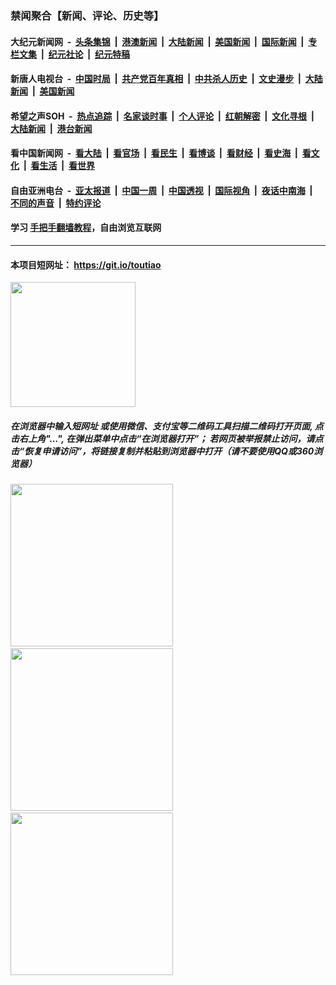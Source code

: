 ### 禁闻聚合【新闻、评论、历史等】

#### 大纪元新闻网 &nbsp;-&nbsp; [头条集锦](indexes/E头条集锦.md?t=02140855) &nbsp;|&nbsp; [港澳新闻](indexes/E港澳新闻.md?t=02140855)  &nbsp;|&nbsp; [大陆新闻](indexes/E大陆新闻.md?t=02140855) &nbsp;|&nbsp; [美国新闻](indexes/E美国新闻.md?t=02140855) &nbsp;|&nbsp; [国际新闻](indexes/E国际新闻.md?t=02140855) &nbsp;|&nbsp; [专栏文集](indexes/E专栏文集.md?t=02140855) &nbsp;|&nbsp; [纪元社论](indexes/E纪元社论.md?t=02140855) &nbsp;|&nbsp; [纪元特稿](indexes/E纪元特稿.md?t=02140855) 

#### 新唐人电视台 &nbsp;-&nbsp; [中国时局](indexes/N中国时局.md?t=02140855) &nbsp;|&nbsp; [共产党百年真相](indexes/N共产党百年真相.md?t=02140855) &nbsp;|&nbsp; [中共杀人历史](indexes/N中共杀人历史.md?t=02140855) &nbsp;|&nbsp; [文史漫步](indexes/N文史漫步.md?t=02140855) &nbsp;|&nbsp; [大陆新闻](indexes/N大陆新闻.md?t=02140855) &nbsp;|&nbsp; [美国新闻](indexes/N美国新闻.md?t=02140855)

#### 希望之声SOH &nbsp;-&nbsp; [热点追踪](indexes/H热点追踪.md?t=02140855) &nbsp;|&nbsp; [名家谈时事](indexes/H名家谈时事.md?t=02140855) &nbsp;|&nbsp; [个人评论](indexes/H个人评论.md?t=02140855)  &nbsp;|&nbsp; [红朝解密](indexes/H红朝解密.md?t=02140855) &nbsp;|&nbsp; [文化寻根](indexes/H文化寻根.md?t=02140855) &nbsp;|&nbsp; [大陆新闻](indexes/H大陆新闻.md?t=02140855) &nbsp;|&nbsp; [港台新闻](indexes/H港台新闻.md?t=02140855)

#### 看中国新闻网 &nbsp;-&nbsp; [看大陆](indexes/S看大陆.md?t=02140855) &nbsp;|&nbsp; [看官场](indexes/S看官场.md?t=02140855) &nbsp;|&nbsp; [看民生](indexes/S看民生.md?t=02140855)  &nbsp;|&nbsp; [看博谈](indexes/S看博谈.md?t=02140855) &nbsp;|&nbsp; [看财经](indexes/S看财经.md?t=02140855) &nbsp;|&nbsp; [看史海](indexes/S看史海.md?t=02140855) &nbsp;|&nbsp; [看文化](indexes/S看文化.md?t=02140855) &nbsp;|&nbsp; [看生活](indexes/S看生活.md?t=02140855) &nbsp;|&nbsp; [看世界](indexes/S看世界.md?t=02140855)

#### 自由亚洲电台 &nbsp;-&nbsp; [亚太报道](indexes/R亚太报道.md?t=02140855) &nbsp;|&nbsp; [中国一周](indexes/R中国一周.md?t=02140855) &nbsp;|&nbsp; [中国透视](indexes/R中国透视.md?t=02140855)  &nbsp;|&nbsp; [国际视角](indexes/R国际视角.md?t=02140855) &nbsp;|&nbsp; [夜话中南海](indexes/R夜话中南海.md?t=02140855) &nbsp;|&nbsp; [不同的声音](indexes/R不同的声音.md?t=02140855) &nbsp;|&nbsp; [特约评论](indexes/R特约评论.md?t=02140855)

#### 学习 [手把手翻墙教程](https://github.com/gfw-breaker/guides/wiki)，自由浏览互联网

----

#### 本项目短网址： https://git.io/toutiao
<img src="https://raw.githubusercontent.com/gfw-breaker/banned-news/master/scripts/img/qr.png" width="200px"/>  

##### 在浏览器中输入短网址 或使用微信、支付宝等二维码工具扫描二维码打开页面, 点击右上角"...", 在弹出菜单中点击“在浏览器打开”； 若网页被举报禁止访问，请点击“恢复申请访问”，将链接复制并粘贴到浏览器中打开（请不要使用QQ或360浏览器）

<img src="https://raw.githubusercontent.com/gfw-breaker/banned-news/master/scripts/img/1.png" width="260px"/> &nbsp; <img src="https://raw.githubusercontent.com/gfw-breaker/banned-news/master/scripts/img/2.png" width="260px"/> &nbsp; <img src="https://raw.githubusercontent.com/gfw-breaker/banned-news/master/scripts/img/3.png" width="260px"/>
